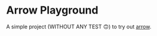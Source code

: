 
# Arrow Playground

A simple project (WITHOUT ANY TEST 🙃‍) to try out [arrow](https://arrow-kt.io/).
